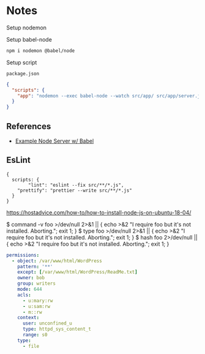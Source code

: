 # Notes

Setup nodemon

Setup babel-node

```bash
npm i nodemon @babel/node
```

Setup script

`package.json`

```json
{
  "scripts": {
    "app": "nodemon --exec babel-node --watch src/app/ src/app/server.js"
  }
}
```

## References

- [Example Node Server w/ Babel](https://github.com/babel/example-node-server)

## EsLint

```
{
  scripts: {
        "lint": "eslint --fix src/**/*.js",
    "prettify": "prettier --write src/**/*.js"
  }
}
```

https://hostadvice.com/how-to/how-to-install-node-js-on-ubuntu-18-04/

$ command -v foo >/dev/null 2>&1 || { echo >&2 "I require foo but it's not installed.  Aborting."; exit 1; }
$ type foo >/dev/null 2>&1 || { echo >&2 "I require foo but it's not installed. Aborting."; exit 1; }
\$ hash foo 2>/dev/null || { echo >&2 "I require foo but it's not installed. Aborting."; exit 1; }

```yml
permissions:
  - object: /var/www/html/WordPress
    pattern: '**'
    except: [/var/www/html/WordPress/ReadMe.txt]
    owner: bob
    group: writers
    mode: 644
    acls:
      - u:mary:rw
      - u:sam:rw
      - m::rw
    context:
      user: unconfined_u
      type: httpd_sys_content_t
      range: s0
    type:
      - file
```
